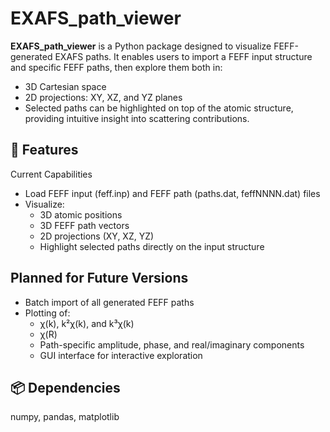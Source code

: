 # EXAFS_path_viewer
**EXAFS_path_viewer** is a Python package designed to visualize FEFF-generated EXAFS paths. It enables users to import a FEFF input structure and specific FEFF paths, then explore them both in:

- 3D Cartesian space  
- 2D projections: XY, XZ, and YZ planes  
- Selected paths can be highlighted on top of the atomic structure, providing intuitive insight into scattering contributions.  

## 🚧 Features
Current Capabilities
- Load FEFF input (feff.inp) and FEFF path (paths.dat, feffNNNN.dat) files
- Visualize:
  - 3D atomic positions
  - 3D FEFF path vectors
  - 2D projections (XY, XZ, YZ)
  - Highlight selected paths directly on the input structure

## Planned for Future Versions 
- Batch import of all generated FEFF paths
- Plotting of:
  - χ(k), k²χ(k), and k³χ(k)
  - χ(R)
  - Path-specific amplitude, phase, and real/imaginary components
  - GUI interface for interactive exploration

## 📦 Dependencies  
numpy, pandas, matplotlib
